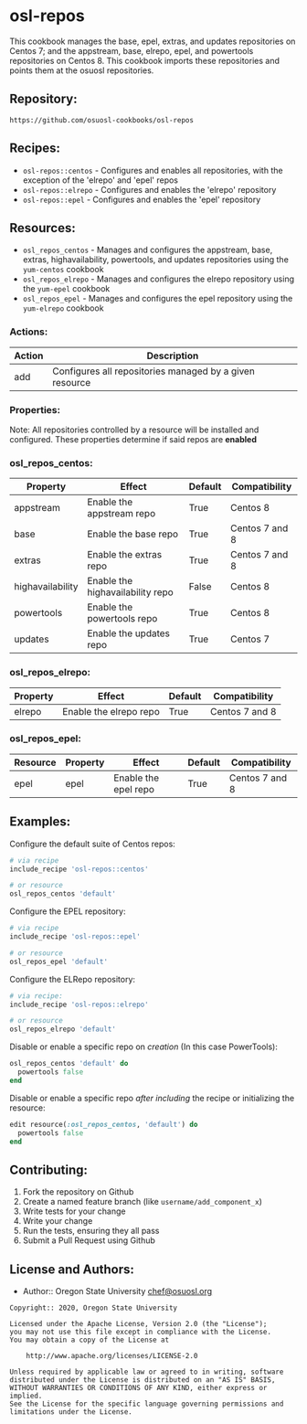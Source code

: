 osl-repos
================

This cookbook manages the base, epel, extras, and updates repositories on Centos 7; and the appstream, base, elrepo,
epel, and powertools repositories on Centos 8. This cookbook imports these repositories and points them at the osuosl
repositories.

## Repository:

```
https://github.com/osuosl-cookbooks/osl-repos
```

## Recipes:

- `osl-repos::centos`  - Configures and enables all repositories, with the exception of the 'elrepo' and 'epel' repos
- `osl-repos::elrepo`  - Configures and enables the 'elrepo' repository
- `osl-repos::epel`    - Configures and enables the 'epel' repository

## Resources:

- `osl_repos_centos` - Manages and configures the appstream, base, extras, highavailability, powertools, and updates repositories using the `yum-centos` cookbook
- `osl_repos_elrepo` - Manages and configures the elrepo repository using the `yum-epel` cookbook
- `osl_repos_epel`   - Manages and configures the epel repository using the `yum-elrepo` cookbook

### Actions:

| Action   | Description                                                              |
|--------  |------------------------------------------------------------------------  |
| add      | Configures all repositories managed by a given resource                  |

### Properties:

Note: All repositories controlled by a resource will be installed and configured. These properties determine if said repos are **enabled**

### osl_repos_centos:
| Property          | Effect                            | Default  | Compatibility     |
|-----------------  |---------------------------------  |--------  |-----------------  |
| appstream         | Enable the appstream repo         | True     | Centos 8          |
| base              | Enable the base repo              | True     | Centos 7 and 8    |
| extras            | Enable the extras repo            | True     | Centos 7 and 8    |
| highavailability  | Enable the highavailability repo  | False    | Centos 8          |
| powertools        | Enable the powertools repo        | True     | Centos 8          |
| updates           | Enable the updates repo           | True     | Centos 7          |

### osl_repos_elrepo:
| Property          | Effect                            | Default  | Compatibility     |
|-----------------  |---------------------------------  |--------  |-----------------  |
| elrepo            | Enable the elrepo repo            | True     | Centos 7 and 8    |

### osl_repos_epel:
| Resource    | Property          | Effect                            | Default  | Compatibility     |
|-----------  |-----------------  |---------------------------------  |--------  |-----------------  |
| epel        | epel              | Enable the epel repo              | True     | Centos 7 and 8    |
## Examples:

Configure the default suite of Centos repos:
```ruby
# via recipe
include_recipe 'osl-repos::centos'

# or resource
osl_repos_centos 'default'
```

Configure the EPEL repository:
```ruby
# via recipe
include_recipe 'osl-repos::epel'

# or resource
osl_repos_epel 'default'
```

Configure the ELRepo repository:
```ruby
# via recipe:
include_recipe 'osl-repos::elrepo'

# or resource
osl_repos_elrepo 'default'
```

Disable or enable a specific repo on *creation* (In this case PowerTools):
```ruby
osl_repos_centos 'default' do
  powertools false
end
```

Disable or enable a specific repo *after including* the recipe or initializing the resource:
```ruby
edit resource(:osl_repos_centos, 'default') do
  powertools false
end
```

## Contributing:

1. Fork the repository on Github
1. Create a named feature branch (like `username/add_component_x`)
1. Write tests for your change
1. Write your change
1. Run the tests, ensuring they all pass
1. Submit a Pull Request using Github

## License and Authors:

- Author:: Oregon State University <chef@osuosl.org>

```text
Copyright:: 2020, Oregon State University

Licensed under the Apache License, Version 2.0 (the "License");
you may not use this file except in compliance with the License.
You may obtain a copy of the License at

    http://www.apache.org/licenses/LICENSE-2.0

Unless required by applicable law or agreed to in writing, software
distributed under the License is distributed on an "AS IS" BASIS,
WITHOUT WARRANTIES OR CONDITIONS OF ANY KIND, either express or implied.
See the License for the specific language governing permissions and
limitations under the License.
```

